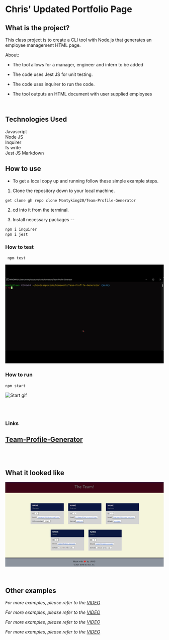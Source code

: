  # Chris' Updated Portfolio Page
 
 
##  What is the project?

This class project is to create a CLI tool with Node.js that generates an employee management HTML page.

About:

- The tool allows for a manager, engineer and intern to be added  

- The code uses Jest JS for unit testing. 

- The code uses inquirer to run the code.

- The tool outputs an HTML document with user supplied employees

<br>

## Technologies Used

Javascript <br> 
Node JS <br> 
Inquirer <br> 
fs write <br> 
Jest JS
Markdown <br>



## How to use

- To get a local copy up and running follow these simple example steps.

1. Clone the repository down to your local machine.
```
get clone gh repo clone Montyking20/Team-Profile-Generator
```
2. cd into it from the terminal.

3. Install necessary packages -- 
  ```
  npm i inquirer
  npm i jest
   ```
### How to test
```
 npm test
```

![Testing gif](/assets/Video/Team-Profile-Generatornpmtest.gif)


### How to run

```
npm start
```

![Start gif](/assets/Video/Team-Profile-Generatornpmstart.gif)


<br>
<br>

### Links

## [Team-Profile-Generator](https://montyking20.github.io/Team-Profile-Generator/)

<br>
<br>

## What it looked like

![website picture](/assets/images/screenshot-main.jpg)

<br>

## Other examples

_For more examples, please refer to the [VIDEO](./assets/Video/Team-Profile-Generator.webm)_

_For more examples, please refer to the [VIDEO](./assets/Video/Team-Profile-Generator.webm)_

_For more examples, please refer to the [VIDEO](./assets/Video/Team-Profile-Generatornpmtest.webm)_

_For more examples, please refer to the [VIDEO](./assets/Video/Team-Profile-Generatornpmstart.webm)_